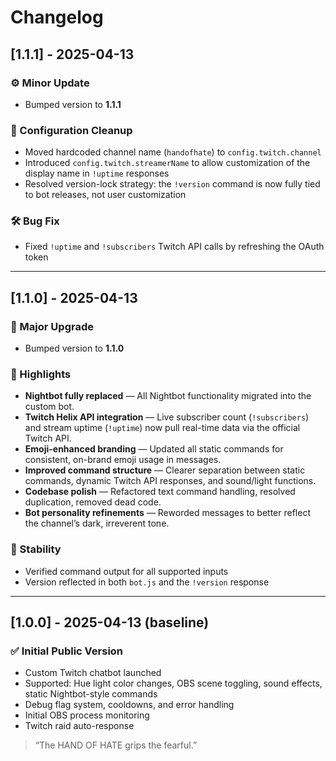 # Changelog

## [1.1.1] - 2025-04-13

### ⚙️ Minor Update
- Bumped version to **1.1.1**

### 🔧 Configuration Cleanup
- Moved hardcoded channel name (`handofhate`) to `config.twitch.channel`
- Introduced `config.twitch.streamerName` to allow customization of the display name in `!uptime` responses
- Resolved version-lock strategy: the `!version` command is now fully tied to bot releases, not user customization

### 🛠️ Bug Fix
- Fixed `!uptime` and `!subscribers` Twitch API calls by refreshing the OAuth token

---

## [1.1.0] - 2025-04-13

### 🔺 Major Upgrade
- Bumped version to **1.1.0**

### 🎯 Highlights
- **Nightbot fully replaced** — All Nightbot functionality migrated into the custom bot.
- **Twitch Helix API integration** — Live subscriber count (`!subscribers`) and stream uptime (`!uptime`) now pull real-time data via the official Twitch API.
- **Emoji-enhanced branding** — Updated all static commands for consistent, on-brand emoji usage in messages.
- **Improved command structure** — Clearer separation between static commands, dynamic Twitch API responses, and sound/light functions.
- **Codebase polish** — Refactored text command handling, resolved duplication, removed dead code.
- **Bot personality refinements** — Reworded messages to better reflect the channel’s dark, irreverent tone.

### 🧪 Stability
- Verified command output for all supported inputs
- Version reflected in both `bot.js` and the `!version` response

---

## [1.0.0] - 2025-04-13 (baseline)

### ✅ Initial Public Version
- Custom Twitch chatbot launched
- Supported: Hue light color changes, OBS scene toggling, sound effects, static Nightbot-style commands
- Debug flag system, cooldowns, and error handling
- Initial OBS process monitoring
- Twitch raid auto-response

> “The HAND OF HATE grips the fearful.”